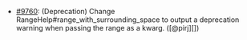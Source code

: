 * [#9760](https://github.com/rubocop/rubocop/issues/9760): (Deprecation) Change RangeHelp#range_with_surrounding_space to output a deprecation warning when passing the range as a kwarg. ([@pirj][])
